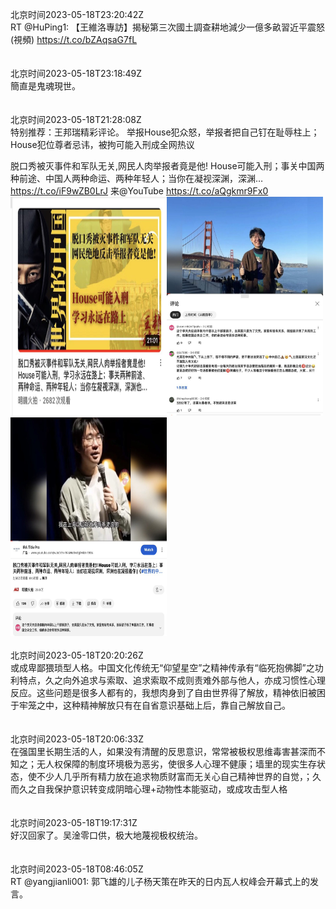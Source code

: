 北京时间2023-05-18T23:20:42Z<br>RT @HuPing1: 【王維洛專訪】揭秘第三次國土調查耕地減少一億多畝習近平震怒(視頻) https://t.co/bZAqsaG7fL<br><br><br>北京时间2023-05-18T23:18:49Z<br>簡直是鬼魂現世。<br><br><br>北京时间2023-05-18T21:28:08Z<br>特别推荐：王邦瑞精彩评论。
举报House犯众怒，举报者把自己钉在耻辱柱上；House犯位尊者忌讳，被拘可能入刑成全网热议

脱口秀被灭事件和军队无关,网民人肉举报者竟是他! House可能入刑；事关中国两种前途、中国人两种命运、两种年轻人；当你在凝视深渊，深渊…https://t.co/iF9wZB0LrJ 来@YouTube https://t.co/aQgkmr9Fx0<br><img src='/temp/image/2023/u-Month-5/1659189125751140352_0.jpg' width='250' height='350'><img src='/temp/image/2023/u-Month-5/1659189125751140352_1.jpg' width='250' height='350'><img src='/temp/image/2023/u-Month-5/1659189125751140352_2.jpg' width='250' height='350'><br><br>北京时间2023-05-18T20:20:26Z<br>或成卑鄙猥琐型人格。中国文化传统无“仰望星空”之精神传承有“临死抱佛脚”之功利特点，久之向外追求与索取、追求索取不成则责难外部与他人，亦成习惯性心理反应。这些问题是很多人都有的，我想肉身到了自由世界得了解放，精神依旧被困于牢笼之中，这种精神解放只有在自省意识基础上后，靠自己解放自己。<br><br><br>北京时间2023-05-18T20:06:33Z<br>在强国里长期生活的人，如果没有清醒的反思意识，常常被极权思维毒害甚深而不知之；无人权保障的制度环境极为恶劣，使很多人心理不健康；墙里的现实生存状态，使不少人几乎所有精力放在追求物质财富而无关心自己精神世界的自觉，；久而久之自我保护意识转变成阴暗心理+动物性本能驱动，或成攻击型人格<br><br><br>北京时间2023-05-18T19:17:31Z<br>好汉回家了。吴淦零口供，极大地蔑视极权统治。<br><br><br>北京时间2023-05-18T08:46:05Z<br>RT @yangjianli001: 郭飞雄的儿子杨天策在昨天的日内瓦人权峰会开幕式上的发言。<br><br><br>